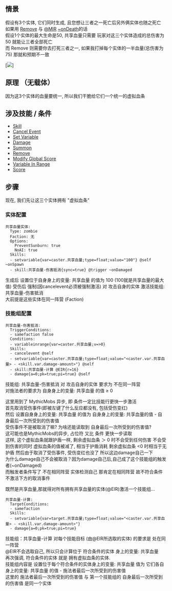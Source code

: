 情景
------
假设有3个实体, 它们同时生成, 且您想让三者之一死亡后另外俩实体也随之死亡  
如果用 [Remove](/技能/列表/remove) 与 [@MIR](/技能/目标选择器) [~onDeath](/技能/触发器)的话  
假设1个实体的最大生命是50, 共享血量只需要 玩家对这三个实体造成的总伤害为 50 就能让三者全部死亡  
而 Remove 则需要你去打死三者之一, 如果我打掉每个实体的一半血量(总伤害为75) 那就和预期不一致

[![](https://s20.directupload.net/images/210824/69h2je2m.gif)]

原理 （无载体）
------

因为这3个实体的血量要统一, 所以我们干脆给它们一个统一的虚拟血条  

涉及技能 / 条件
------

- [Skill](/技能/列表/skill)
- [Cancel Event](/技能/列表/cancelevent)
- [Set Variable](/技能/列表/setvariable)
- [Damage](/技能/列表/Damage)
- [Summon](/技能/列表/Summon)
- [Remove](/技能/列表/Remove)
- [Modify Global Score](/技能/列表/modifyglobalscore)
- [Variable In Range](/条件/variableinrange)
- [Score](/条件/Score)

步骤
------

现在, 我们先让这三个实体拥有 "虚拟血条"

### 实体配置

    共享血量实体:
      Type: zombie
      Faction: 无
      Options:
        PreventSunburn: true
        NoAI: true
      Skills:
      - setvariable{var=caster.共享血量;type=float;value="100"} @self ~onSpawn
      - skill:共享血量-伤害抵消{sync=true} @trigger ~onDamaged

生成后 设置位于自身身上的变量: 共享血量 的值为 100 (100就是共享血量的最大值)
受伤后 强制(因cancelevent必须被强制激活) 对 攻击自身的实体 激活技能组: 共享血量-伤害抵消  
大前提是这些实体在同一阵营 (Faction)

### 技能组配置

    共享血量-伤害抵消:
      TriggerConditions:
      - samefaction false
      Conditions:
      - variableinrange{var=caster.共享血量;v=>0}
      Skills:
      - cancelevent @self
      - setvariable{var=caster.共享血量;type=float;value="<caster.var.共享血量> - <skill.var.damage-amount>"} @self
      - skill:共享血量-计算 @EIR{r=16}
      - damage{a=0;pk=true;pi=true} @self

技能组: 共享血量-伤害抵消 对 攻击自身的实体 要求为 不在同一阵营  
对施法者的要求为 自身身上的变量: 共享血量 的值 ≥ 0

这里用到了 MythicMobs 异步, 即 条件一定比技能行更快一步激活  
首先取消受伤事件(即被左键了什么反应都没有, 包括受伤变红)  
然后 设置自身身上的变量: 共享血量 的值为 自身身上的变量: 共享血量的值 - 自身最后一次所受到的伤害值  
受伤事件不是被取消了嘛? 为啥还能读取到 自身最后一次所受到的伤害值?  
这可能也是MythicMobs的异步, 占位符 又比 条件 更快一步读取  
这样, 这个虚拟血条就跟护盾一样, 剩余虚拟血条 ＞ 0 时不会受到任何伤害
不会受到伤害的同时 虚拟血条的值被减了, 相当于护盾消耗 剩余虚拟血条 <0 时相当于无护盾
然后由于取消了受伤事件, 受伤变红也没了 所以这边damage自己一下  
为什么damage自己不会被取消？因为damage自己后,自己成了这个技能组的触发者(~onDamaged)  
而触发者条件写了 不在相同阵营 实体检测自己 那肯定在相同阵营 故不符合条件 不激活下方的取消事件

既然是共享血量,那就得对所有拥有共享血量的实体(@EIR)激活一个技能组...

    共享血量-计算:
      TargetConditions:
      - samefaction
      Skills:
      - setvariable{var=target.共享血量;type=float;value="<caster.var.共享血量> - <skill.var.damage-amount>"}
      - damage{a=0;pk=true;pi=true}

技能组：共享血量-计算 对每个技能目标 (由@EIR所选取的实体) 的要求是 处在同一阵营  
@EIR不会选取自己, 所以只会计算位于 符合条件的实体 身上的变量: 共享血量  
再次强调, 符合条件的实体 就是 拥有虚拟血条的实体.  
技能组内容是 设置位于每个符合条件的实体身上的变量: 共享血量 值为 它们各自身上的变量: 共享血量 的值 - 施法者最后一次所受到的伤害值  
这里的 施法者最后一次所受到的伤害值 与 第一个技能组的 自身最后一次所受到的伤害值 是同一个实体
